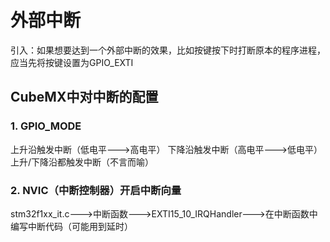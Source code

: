 # 外部中断
引入：如果想要达到一个外部中断的效果，比如按键按下时打断原本的程序进程，应当先将按键设置为GPIO_EXTI  
## CubeMX中对中断的配置
### 1. GPIO_MODE
上升沿触发中断（低电平--->高电平） 
下降沿触发中断（高电平--->低电平）
上升/下降沿都触发中断（不言而喻）
### 2. NVIC（中断控制器）开启中断向量
stm32f1xx_it.c--->中断函数--->EXTI15_10_IRQHandler--->在中断函数中编写中断代码（可能用到延时）

